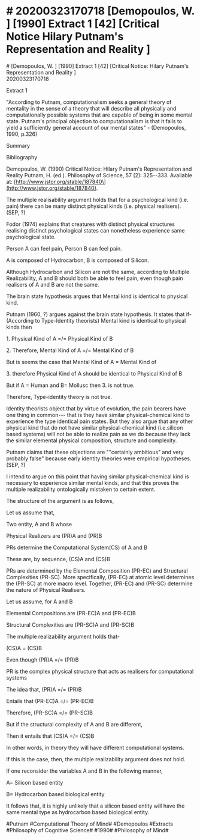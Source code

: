 # \# 20200323170718 \[Demopoulos, W. \] \[1990\] Extract 1 \[42\] \[Critical Notice Hilary Putnam's Representation and Reality \]

\# \[Demopoulos, W. \] \[1990\] Extract 1 \[42\] \[Critical Notice: Hilary Putnam's Representation and Reality \]\
20200323170718

Extract 1

\"According to Putnam, computationalism seeks a general theory of mentality in the sense of a theory that will describe all physically and computationally possible systems that are capable of being in some mental state. Putnam\'s principal objection to computationalism is that it fails to yield a sufficiently general account of our mental states" - (Demopoulos, 1990, p.326)

Summary

Bibliography

Demopoulos, W. (1990) Critical Notice: Hilary Putnam's Representation and Reality Putnam, H. (ed.). Philosophy of Science, 57 (2): 325--333. Available at: \[http://www.jstor.org/stable/187840\](http://www.jstor.org/stable/187840).

The multiple realisability argument holds that for a psychological kind (i.e. pain) there can be many distinct physical kinds (i.e. physical realisers). (SEP, ?)

Fodor (1974) explains that creatures with distinct physical structures realising distinct psychological states can nonetheless experience same psychological state.

Person A can feel pain, Person B can feel pain.

A is composed of Hydrocarbon, B is composed of Silicon.

Although Hydrocarbon and Silicon are not the same, according to Multiple Realizability, A and B should both be able to feel pain, even though pain realisers of A and B are not the same.

The brain state hypothesis argues that Mental kind is identical to physical kind.

Putnam (1960, ?) argues against the brain state hypothesis. It states that if- (According to Type-Identity theorists) Mental kind is identical to physical kinds then

1\. Physical Kind of A =/= Physical Kind of B

2\. Therefore, Mental Kind of A =/= Mental Kind of B

But is seems the case that Mental Kind of A = Mental Kind of

3\. therefore Physical Kind of A should be identical to Physical Kind of B

But if A = Human and B= Mollusc then 3. is not true.

Therefore, Type-identity theory is not true.

Identity theorists object that by virtue of evolution, the pain bearers have one thing in common--- that is they have similar physical-chemical kind to experience the type identical pain states. But they also argue that any other physical kind that do not have similar physical-chemical kind (i.e.silicon based systems) will not be able to realize pain as we do because they lack the similar elemental physical composition, structure and complexity.

Putnam claims that these objections are \""certainly ambitious" and very probably false\" because early identity theories were empirical hypotheses. (SEP, ?)

I intend to argue on this point that having similar physical-chemical kind is necessary to experience similar mental kinds, and that this proves the multiple realizability ontologically mistaken to certain extent.

The structure of the argument is as follows,

Let us assume that,

Two entity, A and B whose

Physical Realizers are (PR)A and (PR)B

PRs determine the Computational System(CS) of A and B

These are, by sequence, (CS)A and (CS)B

PRs are determined by the Elemental Composition (PR-EC) and Structural Complexities (PR-SC). More specifically, (PR-EC) at atomic level determines the (PR-SC) at more macro level. Together, (PR-EC) and (PR-SC) determine the nature of Physical Realisers.

Let us assume, for A and B

Elemental Compositions are (PR-EC)A and (PR-EC)B

Structural Complexities are (PR-SC)A and (PR-SC)B

The multiple realizability argument holds that-

(CS)A = (CS)B

Even though (PR)A =/= (PR)B

PR is the complex physical structure that acts as realisers for computational systems

The idea that, (PR)A =/= (PR)B

Entails that (PR-EC)A =/= (PR-EC)B

Therefore, (PR-SC)A =/= (PR-SC)B

But if the structural complexity of A and B are different,

Then it entails that (CS)A =/= (CS)B

In other words, in theory they will have different computational systems.

If this is the case, then, the multiple realizability argument does not hold.

If one reconsider the variables A and B in the following manner,

A= Silicon based entity

B= Hydrocarbon based biological entity

It follows that, it is highly unlikely that a silicon based entity will have the same mental type as hydrocarbon based biological entity.

\#Putnam \#Computational Theory of Mind\# \#Demopoulos \#Extracts \#Philosophy of Cognitive Science\# \#1990\# \#Philosophy of Mind\#
